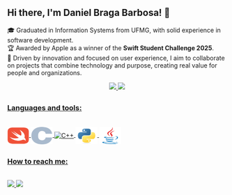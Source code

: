 <!--
**dbragabarbosa/dbragabarbosa** is a ✨ _special_ ✨ repository because its `README.md` (this file) appears on your GitHub profile.

Here are some ideas to get you started:

- 🔭 I’m currently working on ...
- 🌱 I’m currently learning ...
- 👯 I’m looking to collaborate on ...
- 🤔 I’m looking for help with ...
- 💬 Ask me about ...
- 📫 How to reach me: ...
- 😄 Pronouns: ...
- ⚡ Fun fact: ...

-->


## Hi there, I'm Daniel Braga Barbosa! 👋

🎓 Graduated in Information Systems from UFMG, with solid experience in software development.  
🏆 Awarded by Apple as a winner of the **Swift Student Challenge 2025**.  
🚀 Driven by innovation and focused on user experience, I aim to collaborate on projects that combine technology and purpose, creating real value for people and organizations.


<div align="center">
  <a href="https://github.com/dbragabarbosa">
  <img height="200em" src="https://github-readme-stats.vercel.app/api/top-langs/?username=dbragabarbosa&layout=compact&langs_count=7&theme=tokyonight&hide=jupyter%20notebook"/>
  <img height="200em" src="https://github-readme-stats.vercel.app/api?username=dbragabarbosa&show_icons=true&theme=tokyonight&include_all_commits=true&count_private=true"/>
</div>

##
<h3>Languages and tools:</h3>
<div style="display: inline_block"><br>
  <img align="center" alt="Swift" height="40" width="50" src="https://raw.githubusercontent.com/devicons/devicon/master/icons/swift/swift-original.svg">
  <img align="center" alt="C" height="40" width="50" src="https://raw.githubusercontent.com/devicons/devicon/master/icons/c/c-original.svg">
  <img align="center" alt="C++" height="40" width="50" src="https://cdn.jsdelivr.net/gh/devicons/devicon/icons/cplusplus/cplusplus-original.svg">
  <img align="center" alt="Python" height="40" width="50" src="https://raw.githubusercontent.com/devicons/devicon/master/icons/python/python-original.svg">
  <img align="center" alt="Python" height="40" width="50" src="https://raw.githubusercontent.com/devicons/devicon/master/icons/java/java-original.svg">
</div>

##
  
 <h3>How to reach me:</h3>
  </br>
<div> 
  <a href="https://www.linkedin.com/in/daniel-braga-barbosa/" target="_blank"><img src="https://img.shields.io/badge/-LinkedIn-%230077B5?style=for-the-badge&logo=linkedin&logoColor=white" target="_blank">
  <a href = "mailto:dbragabarbosa@gmail.com"><img src="https://img.shields.io/badge/-Gmail-%23333?style=for-the-badge&logo=gmail&logoColor=white" target="_blank"></a>

